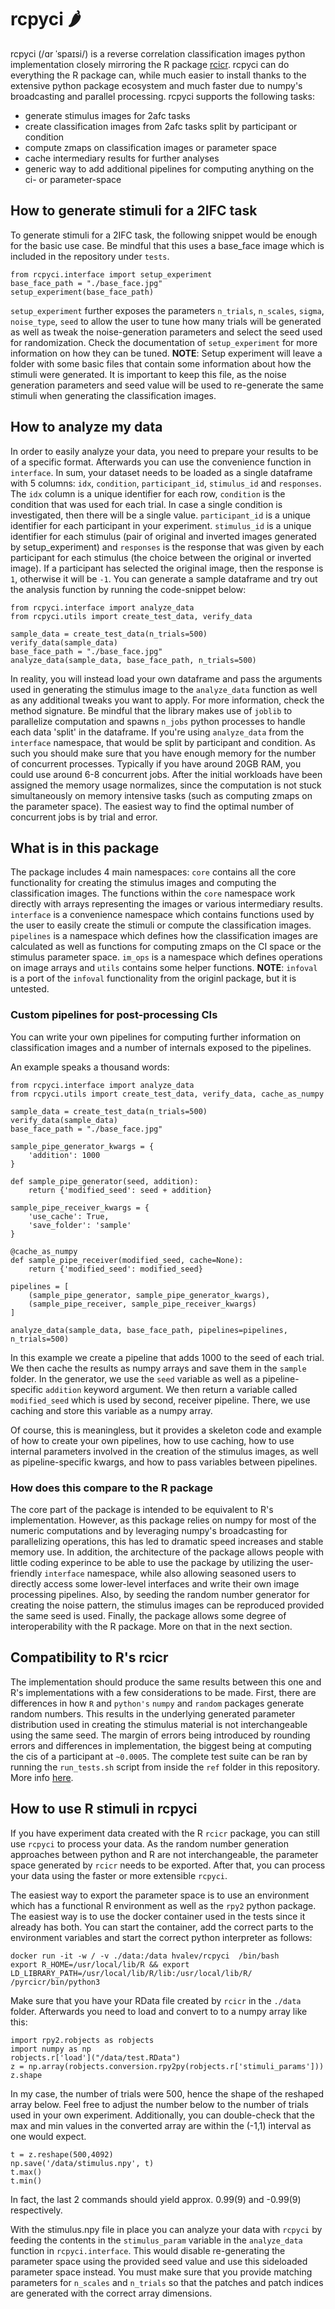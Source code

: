 # rcpyci 🌶️
rcpyci (/ɑr ˈspaɪsi/) is a reverse correlation classification images python implementation closely mirroring the R package [rcicr](https://github.com/rdotsch/rcicr/). rcpyci can do everything the R package can, while much easier to install thanks to the extensive python package ecosystem and much faster due to numpy's broadcasting and parallel processing. rcpyci supports the following tasks:
- generate stimulus images for 2afc tasks
- create classification images from 2afc tasks split by participant or condition
- compute zmaps on classification images or parameter space
- cache intermediary results for further analyses
- generic way to add additional pipelines for computing anything on the ci- or parameter-space

## How to generate stimuli for a 2IFC task
To generate stimuli for a 2IFC task, the following snippet would be enough for the basic use case. Be mindful that this uses a base_face image which is included in the repository under `tests`.
```
from rcpyci.interface import setup_experiment
base_face_path = "./base_face.jpg"
setup_experiment(base_face_path)
```
`setup_experiment` further exposes the parameters `n_trials`, `n_scales`, `sigma`, `noise_type`, `seed` to allow the user to tune how many trials will be generated as well as tweak the noise-generation parameters and select the seed used for randomization. Check the documentation of `setup_experiment` for more information on how they can be tuned.
__NOTE__: Setup experiment will leave a folder with some basic files that contain some information about how the stimuli were generated. It is important to keep this file, as the noise generation parameters and seed value will be used to re-generate the same stimuli when generating the classification images.

## How to analyze my data
In order to easily analyze your data, you need to prepare your results to be of a specific format. Afterwards you can use the convenience function in `interface`. In sum, your dataset needs to be loaded as a single dataframe with 5 columns: `idx`, `condition`, `participant_id`, `stimulus_id` and `responses`. The `idx` column is a unique identifier for each row, `condition` is the condition that was used for each trial. In case a single condition is investigated, then there will be a single value. `participant_id` is a unique identifier for each participant in your experiment. `stimulus_id` is a unique identifier for each stimulus (pair of original and inverted images generated by setup_experiment) and `responses` is the response that was given by each participant for each stimulus (the choice between the original or inverted image). If a participant has selected the original image, then the response is `1`, otherwise it will be `-1`. You can generate a sample dataframe and try out the analysis function by running the code-snippet below:

```
from rcpyci.interface import analyze_data
from rcpyci.utils import create_test_data, verify_data

sample_data = create_test_data(n_trials=500)
verify_data(sample_data)
base_face_path = "./base_face.jpg"
analyze_data(sample_data, base_face_path, n_trials=500)
```
In reality, you will instead load your own dataframe and pass the arguments used in generating the stimulus image to the `analyze_data` function as well as any additional tweaks you want to apply. For more information, check the method signature. Be mindful that the library makes use of `joblib` to parallelize computation and spawns `n_jobs` python processes to handle each data 'split' in the dataframe. If you're using `analyze_data` from the `interface` namespace, that would be split by participant and condition. As such you should make sure that you have enough memory for the number of concurrent processes. Typically if you have around 20GB RAM, you could use around 6-8 concurrent jobs. After the initial workloads have been assigned the memory usage normalizes, since the computation is not stuck simultaneously on memory intensive tasks (such as computing zmaps on the parameter space). The easiest way to find the optimal number of concurrent jobs is by trial and error.


## What is in this package
The package includes 4 main namespaces:
`core` contains all the core functionality for creating the stimulus images and computing the classification images. The functions within the `core` namespace work directly with arrays representing the images or various intermediary results. `interface` is a convenience namespace which contains functions used by the user to easily create the stimuli or compute the classification images. `pipelines` is a namespace which defines how the classification images are calculated as well as functions for computing zmaps on the CI space or the stimulus parameter space. `im_ops` is a namespace which defines operations on image arrays and `utils` contains some helper functions.
__NOTE__: `infoval` is a port of the `infoval` functionality from the originl package, but it is untested.

### Custom pipelines for post-processing CIs
You can write your own pipelines for computing further information on classification images and a number of internals exposed to the pipelines. 

An example speaks a thousand words:
```
from rcpyci.interface import analyze_data
from rcpyci.utils import create_test_data, verify_data, cache_as_numpy

sample_data = create_test_data(n_trials=500)
verify_data(sample_data)
base_face_path = "./base_face.jpg"

sample_pipe_generator_kwargs = {
    'addition': 1000
}

def sample_pipe_generator(seed, addition):
    return {'modified_seed': seed + addition}

sample_pipe_receiver_kwargs = {
    'use_cache': True,
    'save_folder': 'sample'
}

@cache_as_numpy
def sample_pipe_receiver(modified_seed, cache=None):
    return {'modified_seed': modified_seed}

pipelines = [
    (sample_pipe_generator, sample_pipe_generator_kwargs),
    (sample_pipe_receiver, sample_pipe_receiver_kwargs)
]

analyze_data(sample_data, base_face_path, pipelines=pipelines, n_trials=500)
```
In this example we create a pipeline that adds 1000 to the seed of each trial. We then cache the results as numpy arrays and save them in the `sample` folder. In the generator, we use the `seed` variable as well as a pipeline-specific `addition` keyword argument. We then return a variable called `modified_seed` which is used by second, receiver pipeline. There, we use caching and store this variable as a numpy array.

Of course, this is meaningless, but it provides a skeleton code and example of how to create your own pipelines, how to use caching, how to use internal parameters involved in the creation of the stimulus images, as well as pipeline-specific kwargs, and how to pass variables between pipelines.

### How does this compare to the R package
The core part of the package is intended to be equivalent to R's implementation. However, as this package relies on numpy for most of the numeric computations and by leveraging numpy's broadcasting for parallelizing operations, this has led to dramatic speed increases and stable memory use. In addition, the architecture of the package allows people with little coding experince to be able to use the package by utilizing the user-friendly `interface` namespace, while also allowing seasoned users to directly access some lower-level interfaces and write their own image processing pipelines. Also, by seeding the random number generator for creating the noise pattern, the stimulus images can be reproduced provided the same seed is used. Finally, the package allows some degree of interoperability with the R package. More on that in the next section.

## Compatibility to R's rcicr
The implementation should produce the same results between this one and R's implementations with a few considerations to be made. First, there are differences in how `R` and `python's` `numpy` and `random` packages generate random numbers. This results in the underlying generated parameter distribution used in creating the stimulus material is not interchangeable using the same seed. The margin of errors being introduced by rounding errors and differences in implementation, the biggest being at computing the cis of a participant at `~0.0005`. The complete test suite can be ran by running the `run_tests.sh` script from inside the `ref` folder in this repository. More info [here](ref/README.md).

## How to use R stimuli in rcpyci
If you have experiment data created with the R `rcicr` package, you can still use `rcpyci` to process your data. As the random number generation approaches between python and R are not interchangeable, the parameter space generated by `rcicr` needs to be exported. After that, you can process your data using the faster or more extensible `rcpyci`. 

The easiest way to export the parameter space is to use an environment which has a functional R environment as well as the `rpy2` python package. The easiest way is to use the docker container used in the tests since it already has both.
You can start the container, add the correct parts to the environment variables and start the correct python interpreter as follows:
```
docker run -it -w / -v ./data:/data hvalev/rcpyci  /bin/bash
export R_HOME=/usr/local/lib/R && export LD_LIBRARY_PATH=/usr/local/lib/R/lib:/usr/local/lib/R/
/pyrcicr/bin/python3
```
Make sure that you have your RData file created by `rcicr` in the `./data` folder. Afterwards you need to load and convert to to a numpy array like this:
```
import rpy2.robjects as robjects
import numpy as np
robjects.r['load']("/data/test.RData")
z = np.array(robjects.conversion.rpy2py(robjects.r['stimuli_params']))
z.shape
```
In my case, the number of trials were 500, hence the shape of the reshaped array below. Feel free to adjust the number below to the number of trials used in your own experiment. Additionally, you can double-check that the max and min values in the converted array are within the (-1,1) interval as one would expect.
```
t = z.reshape(500,4092)
np.save('/data/stimulus.npy', t)
t.max()
t.min()
```
In fact, the last 2 commands should yield approx. 0.99(9) and -0.99(9) respectively.

With the stimulus.npy file in place you can analyze your data with `rcpyci` by feeding the contents in the `stimulus_param` variable in the `analyze_data` function in `rcpyci.interface`. This would disable re-generating the parameter space using the provided seed value and use this sideloaded parameter space instead. You must make sure that you provide matching parameters for `n_scales` and `n_trials` so that the patches and patch indices are generated with the correct array dimensions.
